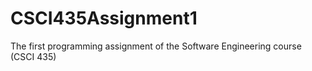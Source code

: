 # CSCI435Assignment1
The first programming assignment of the Software Engineering course (CSCI 435)

